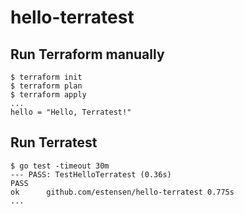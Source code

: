 # hello-terratest

## Run Terraform manually
```
$ terraform init
$ terraform plan
$ terraform apply
...
hello = "Hello, Terratest!"
```

## Run Terratest
```
$ go test -timeout 30m
--- PASS: TestHelloTerratest (0.36s)
PASS
ok  	github.com/estensen/hello-terratest	0.775s
...
```

